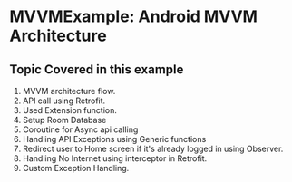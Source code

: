 # MVVMExample: Android MVVM Architecture 
## Topic Covered in this example
1. MVVM architecture flow.
2. API call using Retrofit.
3. Used Extension function.
4. Setup Room Database
5. Coroutine for Async api calling
6. Handling API Exceptions using Generic functions
7. Redirect user to Home screen if it's already logged in using Observer. 
8. Handling No Internet using interceptor in Retrofit.
9. Custom Exception Handling.
 
 
